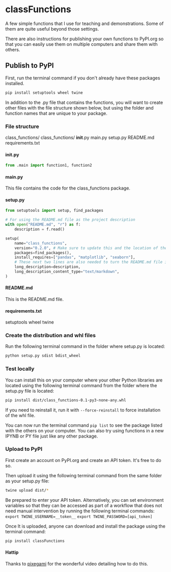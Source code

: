 # classFunctions
A few simple functions that I use for teaching and demonstrations. Some of them are quite useful beyond those settings.

There are also instructions for publishing your own functions to PyPI.org so that you can easily use them on multiple computers and share them with others.

## Publish to PyPI 

First, run the terminal command if you don't already have these packages installed.
```bash
pip install setuptools wheel twine
```


In addition to the .py file that contains the functions, you will want to create other files with the file structure shown below, but using the folder and function names that are unique to your package.

### File structure
class_functions/
    class_functions/
        __init__.py
        main.py
    setup.py
    README.md
    requirements.txt

#### __init__.py
```py 
from .main import function1, function2
```

#### main.py
This file contains the code for the class_functions package.

#### setup.py
```py
from setuptools import setup, find_packages

# For using the README.md file as the project description
with open("README.md", "r") as f:
    description = f.read()

setup(
    name="class_functions",
    version="0.2.0", # Make sure to update this and the location of the whl file for each modification
    packages=find_packages(),
    install_requires=["pandas", "matplotlib", "seaborn"],
    # These next two lines are also needed to turn the README.md file into the project description
    long_description=description,
    long_description_content_type="text/markdown",
)
```

#### README.md 
This is the README.md file.

#### requirements.txt 
setuptools
wheel
twine

### Create the distribution and whl files  
Run the following terminal command in the folder where setup.py is located:
```bash
python setup.py sdist bdist_wheel
```


### Test locally 
You can install this on your computer where your other Python libraries are located using the following terminal command from the folder where the setup.py file is located:
```bash 
pip install dist/class_functions-0.1-py3-none-any.whl
``` 
If you need to reinstall it, run it with `--force-reinstall` to force installation of the whl file.

You can now run the terminal command `pip list` to see the package listed with the others on your computer. You can also try using functions in a new IPYNB or PY file just like any other package.

### Upload to PyPI
First create an account on PyPI.org and create an API token. It's free to do so.

Then upload it using the following terminal command from the same folder as your setup.py file:
```bash
twine upload dist/*
```

Be prepared to enter your API token. Alternatively, you can set environment variables so that they can be accessed as part of a workflow that does not need manual intervention by running the following terminal commands:
`export TWINE_USERNAME=__token__` 
`export TWINE_PASSWORD=[api_token]`

Once It is uploaded, anyone can download and install the package using the terminal command:
```bash
pip install classFunctions
```

#### Hattip
Thanks to [pixegami](https://www.youtube.com/watch?v=Kz6IlDCyOUY&ab_channel=pixegami) for the wonderful video detailing how to do this.
